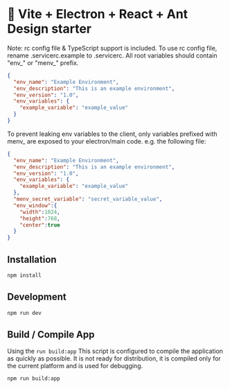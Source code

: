 # 🚀 Vite + Electron + React + Ant Design starter

Note: rc config file & TypeScript support is included.
To use rc config file, rename .servicerc.example to .servicerc. All root variables
should contain "env_" or "menv_" prefix.

```JSON
{
  "env_name": "Example Environment",
  "env_description": "This is an example environment",
  "env_version": "1.0",
  "env_variables": {
    "example_variable": "example_value"
  }
}
```
To prevent leaking env variables to the client, only variables prefixed with menv_ are exposed to your electron/main code. e.g. the following file:
```JSON
{
  "env_name": "Example Environment",
  "env_description": "This is an example environment",
  "env_version": "1.0",
  "env_variables": {
    "example_variable": "example_value"
  },
  "menv_secret_variable": "secret_variable_value",
  "env_window":{
    "width":1024,
    "height":768,
    "center":true
  }
}
```

## Installation

```sh
npm install
```

## Development

```sh
npm run dev
```

## Build / Compile App

Using the ```run build:app``` This script is configured to compile the application as quickly as possible. It is not ready for distribution, it is compiled only for the current platform and is used for debugging.

```sh
npm run build:app
```
